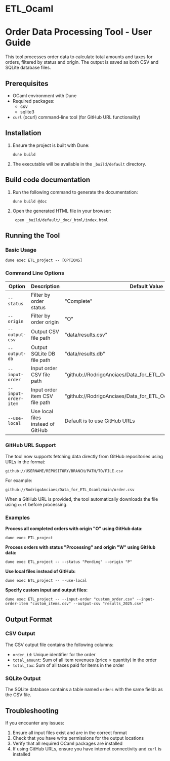# ETL_Ocaml

# Order Data Processing Tool - User Guide

This tool processes order data to calculate total amounts and taxes for orders, filtered by status and origin. The output is saved as both CSV and SQLite database files.

## Prerequisites

- OCaml environment with Dune
- Required packages:
  - csv
  - sqlite3
- `curl` (ocurl) command-line tool (for GitHub URL functionality)

## Installation

1. Ensure the project is built with Dune:
   ```
   dune build
   ```

2. The executable will be available in the `_build/default` directory.

## Build code documentation

1. Run the following command to generate the documentation:
   ```
   dune build @doc
   ```

2. Open the generated HTML file in your browser:
   ``` 
    open _build/default/_doc/_html/index.html
    ```

## Running the Tool

### Basic Usage

```
dune exec ETL_project -- [OPTIONS]
```

### Command Line Options

| Option | Description | Default Value |
|--------|-------------|---------------|
| `--status` | Filter by order status | "Complete" |
| `--origin` | Filter by order origin | "O" |
| `--output-csv` | Output CSV file path | "data/results.csv" |
| `--output-db` | Output SQLite DB file path | "data/results.db" |
| `--input-order` | Input order CSV file path | "github://RodrigoAnciaes/Data_for_ETL_Ocaml/main/order.csv" |
| `--input-order-item` | Input order item CSV file path | "github://RodrigoAnciaes/Data_for_ETL_Ocaml/main/order_item.csv" |
| `--use-local` | Use local files instead of GitHub | Default is to use GitHub URLs |

### GitHub URL Support

The tool now supports fetching data directly from GitHub repositories using URLs in the format:
```
github://USERNAME/REPOSITORY/BRANCH/PATH/TO/FILE.csv
```

For example:
```
github://RodrigoAnciaes/Data_for_ETL_Ocaml/main/order.csv
```

When a GitHub URL is provided, the tool automatically downloads the file using `curl` before processing.

### Examples

**Process all completed orders with origin "O" using GitHub data:**
```
dune exec ETL_project
```

**Process orders with status "Processing" and origin "W" using GitHub data:**
```
dune exec ETL_project -- --status "Pending" --origin "P"
```

**Use local files instead of GitHub:**
```
dune exec ETL_project -- --use-local
```

**Specify custom input and output files:**
```
dune exec ETL_project -- --input-order "custom_order.csv" --input-order-item "custom_items.csv" --output-csv "results_2025.csv"
```

## Output Format

### CSV Output
The CSV output file contains the following columns:
- `order_id`: Unique identifier for the order
- `total_amount`: Sum of all item revenues (price × quantity) in the order
- `total_tax`: Sum of all taxes paid for items in the order

### SQLite Output
The SQLite database contains a table named `orders` with the same fields as the CSV file.

## Troubleshooting

If you encounter any issues:
1. Ensure all input files exist and are in the correct format
2. Check that you have write permissions for the output locations
3. Verify that all required OCaml packages are installed
4. If using GitHub URLs, ensure you have internet connectivity and `curl` is installed
